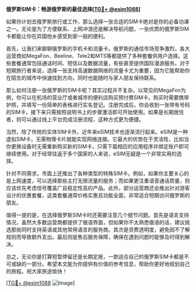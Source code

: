 **俄罗斯SIM卡：畅游俄罗斯的最佳选择[[TG💪+ @esim1088](https://t.me/s/esim1088)]**

如果你计划去俄罗斯旅行或工作，那么选择一张合适的SIM卡绝对是你的必备功课之一。无论是为了方便联系、上网冲浪还是解决导航问题，一张优质的俄罗斯SIM卡都能让你在异国他乡感受到家一般的便利。

首先，让我们来聊聊俄罗斯的手机卡和流量卡。俄罗斯的通信市场竞争激烈，各大运营商如MegaFon、Beeline、Tele2和MTS等都提供了多种套餐供用户选择。这些套餐通常包括通话时间、短信以及数据流量，有些甚至提供国际漫游服务。对于短期旅行者来说，选择一张支持高速数据网络的流量卡尤为重要，因为它能帮助你在陌生的城市中快速找到方向，同时也能随时与家人朋友保持联系。

那么如何注册一张俄罗斯的SIM卡呢？其实过程并不复杂。以常见的MegaFon为例，你可以在机场的营业厅或者城市的便利店购买预付费SIM卡。购买时需要携带护照，并填写一份简单的表格进行实名登记。注册完成后，你会收到一张带有号码的SIM卡，接下来只需按照说明书上的步骤激活即可开始使用。如果是长期居住者，则可以通过线上平台完成注册流程，这种方式更为便捷。

当然，除了传统的实体SIM卡外，近年来eSIM技术也逐渐流行起来。eSIM是一种虚拟SIM卡，无需物理卡片就能实现网络连接。它最大的优势在于灵活性，比如当你更换设备时无需重新购买新的SIM卡，只需下载相应的应用程序并绑定账户即可继续使用。对于经常往返于多个国家的人来说，eSIM无疑是一个非常实用的选择。

针对不同需求，市面上还推出了各种类型的特殊SIM卡。例如，如果你主要关心的是上网速度，可以选择那些主打无限流量的服务；而如果更注重语音通话质量，则应该优先考虑信号覆盖广且稳定性高的产品。此外，部分运营商还会推出针对游客设计的优惠套餐，这类套餐通常价格实惠且功能全面，非常适合短期访问俄罗斯的朋友。

值得一提的是，在选择俄罗斯SIM卡时还需要注意几个细节问题。首先是语言支持情况，虽然大多数运营商都提供了俄语界面，但如果你不太熟悉俄语的话，建议挑选那些同时支持英语或其他常用语言的服务商。其次是资费透明度，避免因不了解规则而导致额外支出。最后则是售后服务保障，确保在遇到问题时能够及时得到解决。

总之，无论你是打算短暂停留还是长期定居，一款适合自己的俄罗斯SIM卡都是不可或缺的一部分。希望本文能为你提供有价值的参考信息，帮助你更好地规划自己的旅程。祝大家旅途愉快！

[[TG💪+ @esim1088](https://t.me/s/esim1088) ![Image](https://i.postimg.cc/4NQfJmqS/Snipaste-2025-05-13-00-14-12.png)]